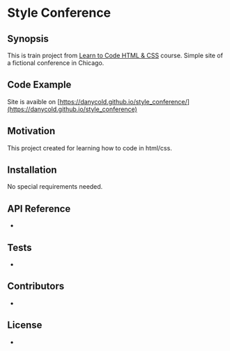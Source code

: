 # Style Conference

## Synopsis

This is train project from [Learn to Code HTML & CSS](https://learn.shayhowe.com/html-css/) course. Simple site of a fictional conference in Chicago. 

## Code Example

Site is avaible on [https://danycold.github.io/style_conference/](https://danycold.github.io/style_conference)

## Motivation

This project created for learning how to code in html/css.

## Installation

No special requirements needed.

## API Reference

-

## Tests

-

## Contributors

-

## License

-
